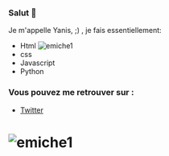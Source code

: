 



### Salut  👋

Je m'appelle Yanis, ;) , je fais essentiellement:

- Html  ![emiche1](https://github.com/yayouu/yayouu/blob/main/css.png)
- css
- Javascript
- Python

### Vous pouvez me retrouver sur :
- <a href="https://twitter.com/PacLey1">Twitter</a>

# ![emiche1](https://github.com/yayouu/yayouu/blob/main/ban.jpg)


